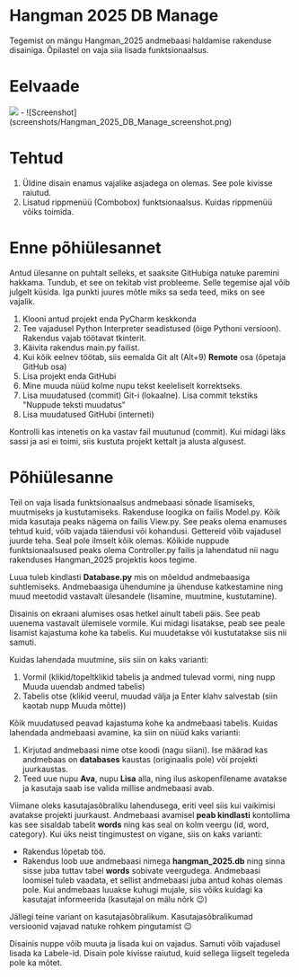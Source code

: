 # Hangman 2025 DB Manage

Tegemist on mängu Hangman_2025 andmebaasi haldamise rakenduse disainiga. Õpilastel on vaja siia lisada funktsionaalsus.

# Eelvaade
<img src="https://github.com/OkramL/Hangman_2025_DB_Manage/blob/master/screenshots/Hangman_2025_DB_Manage_screenshot.png" width="200">
-
![Screenshot](screenshots/Hangman_2025_DB_Manage_screenshot.png)

# Tehtud
1. Üldine disain enamus vajalike asjadega on olemas. See pole kivisse raiutud.
2. Lisatud rippmenüü (Combobox) funktsionaalsus. Kuidas rippmenüü võiks toimida.

# Enne põhiülesannet
Antud ülesanne on puhtalt selleks, et saaksite GitHubiga natuke paremini hakkama. Tundub, et see on tekitab vist probleeme. Selle tegemise ajal võib julgelt küsida. Iga punkti juures mõtle miks sa seda teed, miks on see vajalik.
1. Klooni antud projekt enda PyCharm keskkonda
2. Tee vajadusel Python Interpreter seadistused (õige Pythoni versioon). Rakendus vajab töötavat tkinterit.
3. Käivita rakendus main.py failist. 
4. Kui kõik eelnev töötab, siis eemalda Git alt (Alt+9) **Remote** osa (õpetaja GitHub osa)
5. Lisa projekt enda GitHubi
6. Mine muuda nüüd kolme nupu tekst keeleliselt korrektseks.
7. Lisa muudatused (commit) Git-i (lokaalne). Lisa commit tekstiks "Nuppude teksti muudatus"
8. Lisa muudatused GitHubi (interneti)

Kontrolli kas intenetis on ka vastav fail muutunud (commit). Kui midagi läks sassi ja asi ei toimi, siis kustuta projekt
kettalt ja alusta algusest. 

# Põhiülesanne
Teil on vaja lisada funktsionaalsus andmebaasi sõnade lisamiseks, muutmiseks ja kustutamiseks. Rakenduse loogika on 
failis Model.py. Kõik mida kasutaja peaks nägema on failis View.py. See peaks olema enamuses tehtud kuid, võib vajada 
täiendusi või kohandusi. Gettereid võib vajadusel juurde teha. Seal pole ilmselt kõik olemas. Kõikide nuppude funktsionaalsused
peaks olema Controller.py failis ja lahendatud nii nagu rakenduses Hangman_2025 projektis koos tegime.

Luua tuleb kindlasti **Database.py** mis on mõeldud andmebaasiga suhtlemiseks. Andmebaasiga ühendumine ja ühenduse 
katkestamine ning muud meetodid vastavalt ülesandele (lisamine, muutmine, kustutamine). 

Disainis on ekraani alumises osas hetkel ainult tabeli päis. See peab uuenema vastavalt ülemisele vormile. Kui midagi 
lisatakse, peab see peale lisamist kajastuma kohe ka tabelis. Kui muudetakse või kustutatakse siis nii samuti. 

Kuidas lahendada muutmine, siis siin on kaks varianti:
1. Vormil (klikid/topeltklikid tabelis ja andmed tulevad vormi, ning nupp Muuda uuendab andmed tabelis)
2. Tabelis otse (klikid veerul, muudad välja ja Enter klahv salvestab (siin kaotab nupp Muuda mõtte))

Kõik muudatused peavad kajastuma kohe ka andmebaasi tabelis. Kuidas lahendada andmebaasi avamine, ka siin on nüüd kaks 
varianti:
1. Kirjutad andmebaasi nime otse koodi (nagu siiani). Ise määrad kas andmebaas on **databases** kaustas (originaalis pole) või projekti juurkaustas.
2. Teed uue nupu **Ava**, nupu **Lisa** alla, ning ilus askopenfilename avatakse ja kasutaja saab ise valida millise andmebaasi avab.

Viimane oleks kasutajasõbraliku lahendusega, eriti veel siis kui vaikimisi avatakse projekti juurkaust. Andmebaasi 
avamisel **peab kindlasti** kontollima kas see sisaldab tabelit **words** ning kas seal on kolm veergu (id, word, category). 
Kui üks neist tingimustest on vigane, siis on kaks varianti:
* Rakendus lõpetab töö.
* Rakendus loob uue andmebaasi nimega **hangman_2025.db** ning sinna sisse juba tuttav tabel **words** sobivate 
veergudega. Andmebaasi loomisel tuleb vaadata, et sellist andmebaasi juba antud kohas olemas pole. Kui andmebaas luuakse 
kuhugi mujale, siis võiks kuidagi ka kasutajat informeerida (kasutajal on mälu nõrk :wink:) 

Jällegi teine variant on kasutajasõbralikum. Kasutajasõbralikumad versioonid vajavad natuke rohkem pingutamist :wink:

Disainis nuppe võib muuta ja lisada kui on vajadus. Samuti võib vajadusel lisada ka Labele-id. Disain pole kivisse raiutud, kuid sellega liigselt tegeleda pole ka mõtet.
